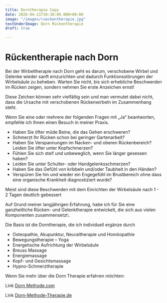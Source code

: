 ```yaml
---
title: Dorntherapie Copy
date: 2020-04-21T10:30:09.000+00:00
image: "/images/rueckentherapie.jpg"
textUnderImage: Dorn Rückentherapie
draft: true

---
```

# Rückentherapie nach Dorn

Bei der Wirbeltherapie nach Dorn geht es darum, verschobene Wirbel und Gelenke wieder sanft einzurichten und dadurch Funktionsstörungen der Wirbelsäule zu beheben. Warten Sie nicht, bis sich erhebliche Beschwerden im Rücken zeigen, sondern nehmen Sie erste Anzeichen ernst!

Diese Zeichen können sehr vielfältig sein und man vermutet dabei nicht, dass die Ursache mit verschobenen Rückenwirbeln im Zusammenhang steht.

Wenn Sie eine oder mehrere der folgenden Fragen mit „Ja“ beantworten, empfehle ich Ihnen einen Besuch in meiner Praxis.

* Haben Sie öfter müde Beine, die das Gehen erschweren?
* Schmerzt Ihr Rücken schon bei geringer Gartenarbeit?
* Haben Sie Verspannungen im Nacken- und oberen Rückenbereich? Leiden Sie öfter unter Kopfschmerzen?
* Fühlen Sie sich steif und unbeweglich, wenn Sie länger gesessen haben?
* Leiden Sie unter Schulter- oder Handgelenksschmerzen?
* Haben Sie das Gefühl von kribbeln und/oder Taubheit in den Händen?
* Verspüren Sie hin und wieder ein Engegefühl im Brustbereich ohne dass eine organische Krankheit diagnostiziert wurde?

Meist sind diese Beschwerden mit dem Einrichten der Wirbelsäule nach 1 - 2 Tagen deutlich gebessert

Auf Grund meiner langjährigen Erfahrung, habe ich für Sie eine ganzheitliche Rücken- und Gelenktherapie entwickelt, die sich aus vielen Komponenten zusammensetzt:.

Die Basis ist die Dorntherapie, die ich individuell ergänze durch

* Osteopathie, Akupunktur, Neuraltherapie und Homöopathie
* Bewegungstherapie – Yoga
* Energetische Aufrichtung der Wirbelsäule
* Breuss Massage
* Energiemassage
* Kopf- und Gesichtsmassage
* Hypno-Schmerztherapie

Wenn Sie mehr über die Dorn Therapie erfahren möchten:

Link [Dorn Methode.com](http://www.dornmethode.com/)

Link [Dorn-Methode-Therapie.de]()